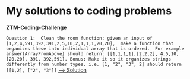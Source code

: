 # My solutions to coding problems
**ZTM-Coding-Challenge** 

`
Question 1: 
Clean the room function: given an input of [1,2,4,591,392,391,2,5,10,2,1,1,1,20,20], 
make a function that organizes these into individual array that is ordered. 
For example answer(ArrayFromAbove) should return: [[1,1,1,1],[2,2,2], 4,5,10,[20,20], 391, 392,591].
Bonus: Make it so it organizes strings differently from number types. i.e. [1, "2", "3", 2] should return [[1,2], ["2", "3"]]
`
[--> Solution](ztm-coding-challenge-6/question1-solution.js)
